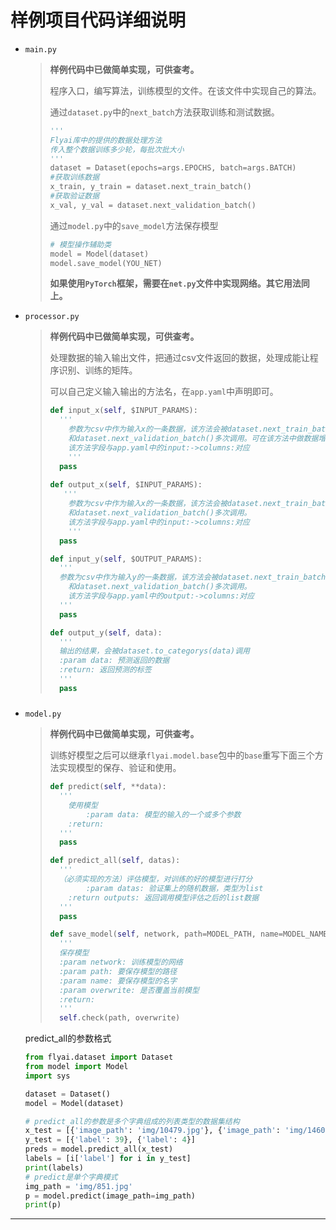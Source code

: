 # 样例项目代码详细说明

* `main.py`

  > **样例代码中已做简单实现，可供查考。**
  >
  > 程序入口，编写算法，训练模型的文件。在该文件中实现自己的算法。
  >
  > 通过`dataset.py`中的`next_batch`方法获取训练和测试数据。
  >
  > ```python
  > '''
  > Flyai库中的提供的数据处理方法
  > 传入整个数据训练多少轮，每批次批大小
  > '''
  > dataset = Dataset(epochs=args.EPOCHS, batch=args.BATCH)
  > #获取训练数据
  > x_train, y_train = dataset.next_train_batch()
  > #获取验证数据
  > x_val, y_val = dataset.next_validation_batch()
  > ```
  >
  > 通过`model.py`中的`save_model`方法保存模型
  >
  > ```python
  > # 模型操作辅助类
  > model = Model(dataset)
  > model.save_model(YOU_NET)
  > ```
  >
  > **如果使用`PyTorch`框架，需要在`net.py`文件中实现网络。其它用法同上。**

* `processor.py`

  > **样例代码中已做简单实现，可供查考。**
  >
  > 处理数据的输入输出文件，把通过csv文件返回的数据，处理成能让程序识别、训练的矩阵。
  >
  > 可以自己定义输入输出的方法名，在`app.yaml`中声明即可。
  >
  > ```python
  > def input_x(self, $INPUT_PARAMS):
  >   '''
  > 	参数为csv中作为输入x的一条数据，该方法会被dataset.next_train_batch()
  > 	和dataset.next_validation_batch()多次调用。可在该方法中做数据增强
  > 	该方法字段与app.yaml中的input:->columns:对应
  > 	'''
  >   pass
  > 	
  > def output_x(self, $INPUT_PARAMS):
  >    '''
  > 	参数为csv中作为输入x的一条数据，该方法会被dataset.next_train_batch()
  > 	和dataset.next_validation_batch()多次调用。
  > 	该方法字段与app.yaml中的input:->columns:对应
  > 	'''
  >   pass
  > 
  > def input_y(self, $OUTPUT_PARAMS):
  >   '''
  >   参数为csv中作为输入y的一条数据，该方法会被dataset.next_train_batch()
  > 	和dataset.next_validation_batch()多次调用。
  > 	该方法字段与app.yaml中的output:->columns:对应
  >   '''
  >   pass
  > 
  > def output_y(self, data):
  >   '''
  >   输出的结果，会被dataset.to_categorys(data)调用
  >   :param data: 预测返回的数据
  >   :return: 返回预测的标签
  >   '''
  >   pass
  > 
  > ```

  ##### 

* `model.py`

  > **样例代码中已做简单实现，可供查考。**
  >
  > 训练好模型之后可以继承`flyai.model.base`包中的`base`重写下面三个方法实现模型的保存、验证和使用。
  >
  > ```python
  > def predict(self, **data):
  >   '''
  >   	使用模型
  > 		:param data: 模型的输入的一个或多个参数
  >   	:return:
  >   '''
  >   pass
  > 
  > def predict_all(self, datas):
  >   '''
  >   （必须实现的方法）评估模型，对训练的好的模型进行打分
  > 		:param datas: 验证集上的随机数据，类型为list
  >   	:return outputs: 返回调用模型评估之后的list数据
  >   '''
  >   pass
  > 
  > def save_model(self, network, path=MODEL_PATH, name=MODEL_NAME, overwrite=False):
  >   '''
  >   保存模型
  >   :param network: 训练模型的网络
  >   :param path: 要保存模型的路径
  >   :param name: 要保存模型的名字
  >   :param overwrite: 是否覆盖当前模型
  >   :return:
  >   '''
  >   self.check(path, overwrite)
  > 
  > ```

  predict_all的参数格式

  ```python
  from flyai.dataset import Dataset
  from model import Model
  import sys
  
  dataset = Dataset()
  model = Model(dataset)
  
  # predict_all的参数是多个字典组成的列表类型的数据集结构
  x_test = [{'image_path': 'img/10479.jpg'}, {'image_path': 'img/14607.jpg'}]
  y_test = [{'label': 39}, {'label': 4}]
  preds = model.predict_all(x_test)
  labels = [i['label'] for i in y_test]
  print(labels)
  # predict是单个字典模式
  img_path = 'img/851.jpg'
  p = model.predict(image_path=img_path)
  print(p)
  ```

  

***

#### 

